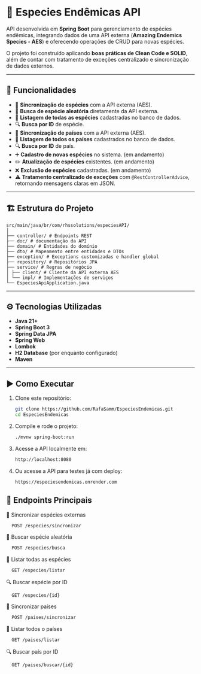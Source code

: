 # 🌱 Especies Endêmicas API

API desenvolvida em **Spring Boot** para gerenciamento de espécies endêmicas, integrando dados de uma API externa (**Amazing Endemics Species - AES**) e oferecendo operações de CRUD para novas espécies.  

O projeto foi construído aplicando **boas práticas de Clean Code e SOLID**, além de contar com tratamento de exceções centralizado e sincronização de dados externos.

---

## 📌 Funcionalidades

- 🔄 **Sincronização de espécies** com a API externa (AES).  
- 🎲 **Busca de espécie aleatória** diretamente da API externa.  
- 📖 **Listagem de todas as espécies** cadastradas no banco de dados.  
- 🔍 **Busca por ID** de espécie.
- 🔄 **Sincronização de países** com a API externa (AES).
- 📖 **Listagem de todos os países** cadastrados no banco de dados.
- 🔍 **Busca por ID** de país.  
- ➕ **Cadastro de novas espécies** no sistema. (em andamento) 
- ✏️ **Atualização de espécies** existentes. (em andamento) 
- ❌ **Exclusão de espécies** cadastradas. (em andamento)
- ⚠️ **Tratamento centralizado de exceções** com `@RestControllerAdvice`, retornando mensagens claras em JSON.  

---

## 🏗️ Estrutura do Projeto
```
src/main/java/br/com/rhssolutions/especiesAPI/
│
├── controller/ # Endpoints REST
├── doc/ # documentação da API
├── domain/ # Entidades do domínio
├── dto/ # Mapeamento entre entidades e DTOs
├── exception/ # Exceptions customizadas e handler global
├── repository/ # Repositórios JPA
├── service/ # Regras de negócio
│ ├── client/ # Cliente da API externa AES
│ └── impl/ # Implementações de serviços
└── EspeciesApiApplication.java
```

---

## ⚙️ Tecnologias Utilizadas

- **Java 21+**
- **Spring Boot 3**
- **Spring Data JPA**
- **Spring Web**
- **Lombok**
- **H2 Database** (por enquanto configurado)
- **Maven**

---

## ▶️ Como Executar

1. Clone este repositório:
   ```bash
   git clone https://github.com/RafaSamm/EspeciesEndemicas.git
   cd EspeciesEndemicas
   
2. Compile e rode o projeto:
   ```bash
   ./mvnw spring-boot:run

3. Acesse a API localmente em:
   ```bash
   http://localhost:8080

4. Ou acesse a API para testes já com deploy:
   ```
   https://especiesendemicas.onrender.com
   ```
   
 ## 📡 Endpoints Principais

🔄 Sincronizar espécies externas
  ```bash
    POST /especies/sincronizar
  ```
🎲 Buscar espécie aleatória
  ```bash
    POST /especies/busca
  ```
📖 Listar todas as espécies
  ```bash
    GET /especies/listar
  ```
🔍 Buscar espécie por ID
  ```
    GET /especies/{id}
  ```
🔄 Sincronizar países
  ```bash
    POST /paises/sincronizar
  ```
📖 Listar todos o países
  ```bash
    GET /paises/listar
  ```
🔍 Buscar país por ID
  ```
    GET /paises/buscar/{id}
  ```





